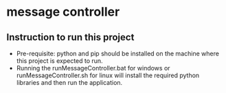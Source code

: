 # message controller

## Instruction to run this project
- Pre-requisite: python and pip should be installed on the machine where this project is expected to run.
- Running the runMessageController.bat for windows or runMessageController.sh for linux will install the required python libraries and then run the application.
